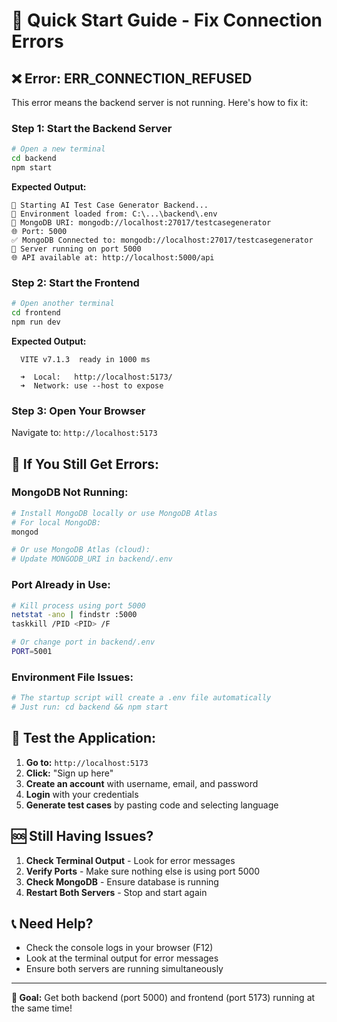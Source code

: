 # 🚀 Quick Start Guide - Fix Connection Errors

## ❌ **Error: ERR_CONNECTION_REFUSED**

This error means the backend server is not running. Here's how to fix it:

### **Step 1: Start the Backend Server**

```bash
# Open a new terminal
cd backend
npm start
```

**Expected Output:**
```
🚀 Starting AI Test Case Generator Backend...
📁 Environment loaded from: C:\...\backend\.env
🔗 MongoDB URI: mongodb://localhost:27017/testcasegenerator
🌐 Port: 5000
✅ MongoDB Connected to: mongodb://localhost:27017/testcasegenerator
🚀 Server running on port 5000
🌐 API available at: http://localhost:5000/api
```

### **Step 2: Start the Frontend**

```bash
# Open another terminal
cd frontend
npm run dev
```

**Expected Output:**
```
  VITE v7.1.3  ready in 1000 ms

  ➜  Local:   http://localhost:5173/
  ➜  Network: use --host to expose
```

### **Step 3: Open Your Browser**

Navigate to: `http://localhost:5173`

## 🔧 **If You Still Get Errors:**

### **MongoDB Not Running:**
```bash
# Install MongoDB locally or use MongoDB Atlas
# For local MongoDB:
mongod

# Or use MongoDB Atlas (cloud):
# Update MONGODB_URI in backend/.env
```

### **Port Already in Use:**
```bash
# Kill process using port 5000
netstat -ano | findstr :5000
taskkill /PID <PID> /F

# Or change port in backend/.env
PORT=5001
```

### **Environment File Issues:**
```bash
# The startup script will create a .env file automatically
# Just run: cd backend && npm start
```

## 📱 **Test the Application:**

1. **Go to:** `http://localhost:5173`
2. **Click:** "Sign up here"
3. **Create an account** with username, email, and password
4. **Login** with your credentials
5. **Generate test cases** by pasting code and selecting language

## 🆘 **Still Having Issues?**

1. **Check Terminal Output** - Look for error messages
2. **Verify Ports** - Make sure nothing else is using port 5000
3. **Check MongoDB** - Ensure database is running
4. **Restart Both Servers** - Stop and start again

## 📞 **Need Help?**

- Check the console logs in your browser (F12)
- Look at the terminal output for error messages
- Ensure both servers are running simultaneously

---

**🎯 Goal:** Get both backend (port 5000) and frontend (port 5173) running at the same time!

